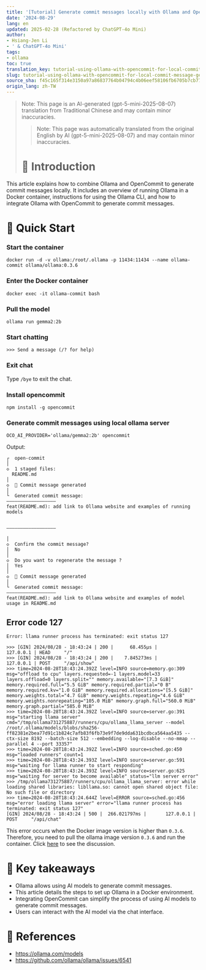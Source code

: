 ```yaml
---
title: '[Tutorial] Generate commit messages locally with Ollama and OpenCommit'
date: '2024-08-29'
lang: en
updated: 2025-02-28 (Refactored by ChatGPT-4o Mini)
author:
- Hsiang-Jen Li
- ' & ChatGPT-4o Mini'
tags:
- ollama
toc: true
translation_key: tutorial-using-ollama-with-opencommit-for-local-commit-message-generation
slug: tutorial-using-ollama-with-opencommit-for-local-commit-message-generation
source_sha: f45c165f314e3150a97a86837764b04794c4b06eef58106fb6705b7cb77b30f5
origin_lang: zh-TW
---
```


> Note: This page is an AI-generated (gpt-5-mini-2025-08-07) translation from Traditional Chinese and may contain minor inaccuracies.
> 
> > Note: This page was automatically translated from the original English by AI (gpt-5-mini-2025-08-07) and may contain minor inaccuracies.
> 
> # 📌 Introduction
This article explains how to combine Ollama and OpenCommit to generate commit messages locally. It includes an overview of running Ollama in a Docker container, instructions for using the Ollama CLI, and how to integrate Ollama with OpenCommit to generate commit messages.
<!-- more -->

# 🚀 Quick Start
### Start the container
```shell
docker run -d -v ollama:/root/.ollama -p 11434:11434 --name ollama-commit ollama/ollama:0.3.6
```

### Enter the Docker container
```shell
docker exec -it ollama-commit bash
```

### Pull the model
```shell
ollama run gemma2:2b
```

### Start chatting
```shell
>>> Send a message (/? for help)
```

### Exit chat
Type `/bye` to exit the chat.

### Install opencommit
```shell
npm install -g opencommit
```

### Generate commit messages using local ollama server
```shell
OCO_AI_PROVIDER='ollama/gemma2:2b' opencommit
```

Output:

```shell
┌  open-commit
│
◇  1 staged files:
  README.md
│
◇  📝 Commit message generated
│
└  Generated commit message:
——————————————————
feat(README.md): add link to Ollama website and examples of running models


——————————————————

│
◇  Confirm the commit message?
│  No
│
◇  Do you want to regenerate the message ?
│  Yes
│
◇  📝 Commit message generated
│
└  Generated commit message:
——————————————————
feat(README.md): add link to Ollama website and examples of model usage in README.md 
```


## Error code 127

```shell
Error: llama runner process has terminated: exit status 127

>>> [GIN] 2024/08/28 - 18:43:24 | 200 |      68.455µs |       127.0.0.1 | HEAD     "/"
>>> [GIN] 2024/08/28 - 18:43:24 | 200 |    7.845273ms |       127.0.0.1 | POST     "/api/show"
>>> time=2024-08-28T18:43:24.392Z level=INFO source=memory.go:309 msg="offload to cpu" layers.requested=-1 layers.model=33 layers.offload=0 layers.split="" memory.available="[7.3 GiB]" memory.required.full="5.5 GiB" memory.required.partial="0 B" memory.required.kv="1.0 GiB" memory.required.allocations="[5.5 GiB]" memory.weights.total="4.7 GiB" memory.weights.repeating="4.6 GiB" memory.weights.nonrepeating="105.0 MiB" memory.graph.full="560.0 MiB" memory.graph.partial="585.0 MiB"
>>> time=2024-08-28T18:43:24.392Z level=INFO source=server.go:391 msg="starting llama server" cmd="/tmp/ollama731275887/runners/cpu/ollama_llama_server --model /root/.ollama/models/blobs/sha256-ff82381e2bea77d91c1b824c7afb83f6fb73e9f7de9dda631bcdbca564aa5435 --ctx-size 8192 --batch-size 512 --embedding --log-disable --no-mmap --parallel 4 --port 33357"
>>> time=2024-08-28T18:43:24.392Z level=INFO source=sched.go:450 msg="loaded runners" count=1
>>> time=2024-08-28T18:43:24.393Z level=INFO source=server.go:591 msg="waiting for llama runner to start responding"
>>> time=2024-08-28T18:43:24.393Z level=INFO source=server.go:625 msg="waiting for server to become available" status="llm server error"
>>> /tmp/ollama731275887/runners/cpu/ollama_llama_server: error while loading shared libraries: libllama.so: cannot open shared object file: No such file or directory
>>> time=2024-08-28T18:43:24.644Z level=ERROR source=sched.go:456 msg="error loading llama server" error="llama runner process has terminated: exit status 127"
[GIN] 2024/08/28 - 18:43:24 | 500 |  266.021797ms |       127.0.0.1 | POST     "/api/chat"
```

This error occurs when the Docker image version is higher than `0.3.6`. Therefore, you need to pull the ollama image version `0.3.6` and run the container. Click [here](https://github.com/ollama/ollama/issues/6541) to see the discussion.


# 🔁 Key takeaways
- Ollama allows using AI models to generate commit messages.
- This article details the steps to set up Ollama in a Docker environment.
- Integrating OpenCommit can simplify the process of using AI models to generate commit messages.
- Users can interact with the AI model via the chat interface.

# 🔗 References
- https://ollama.com/models
- https://github.com/ollama/ollama/issues/6541
